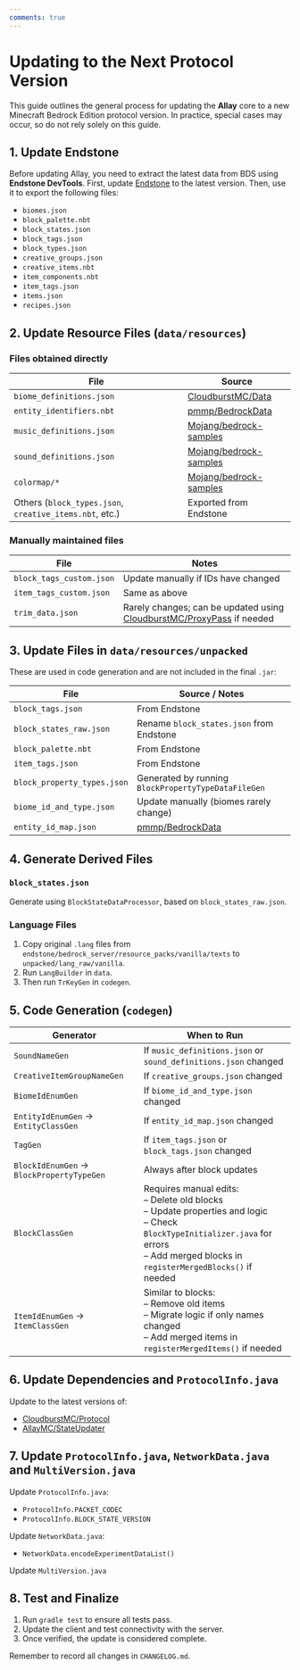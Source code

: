 ```yaml
---
comments: true
---
```


# Updating to the Next Protocol Version

This guide outlines the general process for updating the **Allay** core to a new Minecraft Bedrock Edition protocol
version. In practice, special cases may occur, so do not rely solely on this guide.

## 1. Update Endstone

Before updating Allay, you need to extract the latest data from BDS using **Endstone DevTools**.
First, update [Endstone](https://github.com/EndstoneMC/endstone/releases) to the latest version.
Then, use it to export the following files:

- `biomes.json`
- `block_palette.nbt`
- `block_states.json`
- `block_tags.json`
- `block_types.json`
- `creative_groups.json`
- `creative_items.nbt`
- `item_components.nbt`
- `item_tags.json`
- `items.json`
- `recipes.json`

## 2. Update Resource Files (`data/resources`)

### Files obtained directly

| File                                                    | Source                                                                                                                    |
|---------------------------------------------------------|---------------------------------------------------------------------------------------------------------------------------|
| `biome_definitions.json`                                | [CloudburstMC/Data](https://github.com/CloudburstMC/Data/blob/master/stripped_biome_definitions.json)                     |
| `entity_identifiers.nbt`                                | [pmmp/BedrockData](https://github.com/pmmp/BedrockData/blob/master/entity_identifiers.nbt)                                |
| `music_definitions.json`                                | [Mojang/bedrock-samples](https://github.com/Mojang/bedrock-samples/blob/main/resource_pack/sounds/music_definitions.json) |
| `sound_definitions.json`                                | [Mojang/bedrock-samples](https://github.com/Mojang/bedrock-samples/blob/main/resource_pack/sounds/sound_definitions.json) |
| `colormap/*`                                            | [Mojang/bedrock-samples](https://github.com/Mojang/bedrock-samples/blob/main/resource_pack/textures/colormap)             |
| Others (`block_types.json`, `creative_items.nbt`, etc.) | Exported from Endstone                                                                                                    |

### Manually maintained files

| File                     | Notes                                                                                                              |
|--------------------------|--------------------------------------------------------------------------------------------------------------------|
| `block_tags_custom.json` | Update manually if IDs have changed                                                                                |
| `item_tags_custom.json`  | Same as above                                                                                                      |
| `trim_data.json`         | Rarely changes; can be updated using [CloudburstMC/ProxyPass](https://github.com/CloudburstMC/ProxyPass) if needed |

## 3. Update Files in `data/resources/unpacked`

These are used in code generation and are not included in the final `.jar`:

| File                        | Source / Notes                                          |
|-----------------------------|---------------------------------------------------------|
| `block_tags.json`           | From Endstone                                           |
| `block_states_raw.json`     | Rename `block_states.json` from Endstone                |
| `block_palette.nbt`         | From Endstone                                           |
| `item_tags.json`            | From Endstone                                           |
| `block_property_types.json` | Generated by running `BlockPropertyTypeDataFileGen`     |
| `biome_id_and_type.json`    | Update manually (biomes rarely change)                  |
| `entity_id_map.json`        | [pmmp/BedrockData](https://github.com/pmmp/BedrockData) |

## 4. Generate Derived Files

### `block_states.json`

Generate using `BlockStateDataProcessor`, based on `block_states_raw.json`.

### Language Files

1. Copy original `.lang` files from `endstone/bedrock_server/resource_packs/vanilla/texts` to
   `unpacked/lang_raw/vanilla`.
2. Run `LangBuilder` in `data`.
3. Then run `TrKeyGen` in `codegen`.

## 5. Code Generation (`codegen`)

| Generator                                  | When to Run                                                                                                                                                                                   |
|--------------------------------------------|-----------------------------------------------------------------------------------------------------------------------------------------------------------------------------------------------|
| `SoundNameGen`                             | If `music_definitions.json` or `sound_definitions.json` changed                                                                                                                               |
| `CreativeItemGroupNameGen`                 | If `creative_groups.json` changed                                                                                                                                                             |
| `BiomeIdEnumGen`                           | If `biome_id_and_type.json` changed                                                                                                                                                           |
| `EntityIdEnumGen` -> `EntityClassGen`      | If `entity_id_map.json` changed                                                                                                                                                               |
| `TagGen`                                   | If `item_tags.json` or `block_tags.json` changed                                                                                                                                              |
| `BlockIdEnumGen` -> `BlockPropertyTypeGen` | Always after block updates                                                                                                                                                                    |
| `BlockClassGen`                            | Requires manual edits:<br>– Delete old blocks<br>– Update properties and logic<br>– Check `BlockTypeInitializer.java` for errors<br>– Add merged blocks in `registerMergedBlocks()` if needed |
| `ItemIdEnumGen` -> `ItemClassGen`          | Similar to blocks:<br>– Remove old items<br>– Migrate logic if only names changed<br>– Add merged items in `registerMergedItems()` if needed                                                  |

## 6. Update Dependencies and `ProtocolInfo.java`

Update to the latest versions of:

- [CloudburstMC/Protocol](https://github.com/CloudburstMC/Protocol)
- [AllayMC/StateUpdater](https://github.com/AllayMC/StateUpdater)

## 7. Update `ProtocolInfo.java`, `NetworkData.java` and `MultiVersion.java`

Update `ProtocolInfo.java`:
- `ProtocolInfo.PACKET_CODEC`
- `ProtocolInfo.BLOCK_STATE_VERSION`

Update `NetworkData.java`:
- `NetworkData.encodeExperimentDataList()`

Update `MultiVersion.java`

## 8. Test and Finalize

1. Run `gradle test` to ensure all tests pass.
2. Update the client and test connectivity with the server.
3. Once verified, the update is considered complete.

Remember to record all changes in `CHANGELOG.md`.